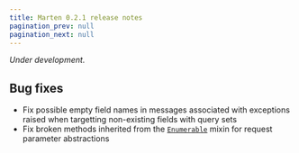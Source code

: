 ```yaml
---
title: Marten 0.2.1 release notes
pagination_prev: null
pagination_next: null
---
```


_Under development._

## Bug fixes

* Fix possible empty field names in messages associated with exceptions raised when targetting non-existing fields with query sets
* Fix broken methods inherited from the [`Enumerable`](https://crystal-lang.org/api/1.6.2/Enumerable.html) mixin for request parameter abstractions
